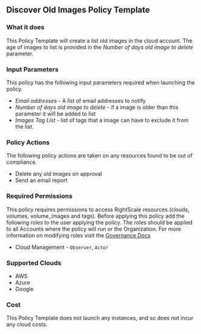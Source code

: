 ## Discover Old Images Policy Template

### What it does

This Policy Template will create a list old images in the cloud account. The age of images to list is provided in the *Number of days old image to delete* parameter.

### Input Parameters

This policy has the following input parameters required when launching the policy.

- *Email addresses* - A list of email addresses to notify
- *Number of days old image to delete* - if a image is older than this parameter it will be added to list
- *Images Tag List* - list of tags that a image can have to exclude it from the list.

### Policy Actions

The following policy actions are taken on any resources found to be out of compliance.

- Delete any old images on approval
- Send an email report

### Required Permissions

This policy requires permissions to access RightScale resources (clouds, volumes, volume_images and tags).  Before applying this policy add the following roles to the user applying the policy.  The roles should be applied to all Accounts where the policy will run or the Organization. For more information on modifying roles visit the [Governance Docs](https://docs.rightscale.com/cm/ref/user_roles.html)

- Cloud Management - `Observer`, `Actor`

### Supported Clouds

- AWS
- Azure
- Google

### Cost

This Policy Template does not launch any instances, and so does not incur any cloud costs.
